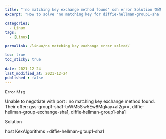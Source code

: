 ```yaml
---
title: "'no matching key exchange method found' ssh error Solution 해결 방법"
excerpt: "How to solve 'no matching key for diffie-hellman-group1-sha' ssh error"

categories:
  - Linux
tags:
  - [Linux]

permalink: /linux/no-matching-key-exchange-error-solved/

toc: true
toc_sticky: true
 
date: 2021-12-24
last_modified_at: 2021-12-24
published : false
---
```


Error Msg

Unable to negotiate with <IP> port <port no.> : no matching key exchange method found. Their offer: gss-group1-sha1-toWM5Slw5Ew8Mqkay+al2g==, diffie-hellman-group-exchange-sha1, diffie-hellman-group1-sha1

Solution

host <IP>
KexAlgorithms +diffie-hellman-group1-sha1